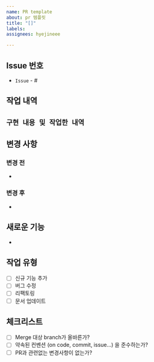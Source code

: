 ```yaml
---
name: PR template
about: pr 템플릿
title: "[]"
labels: 
assignees: hyejineee

---
```


## Issue 번호
- `Issue` - #

## 작업 내역
`구현 내용 및 작업한 내역`
- 

## 변경 사항
### 변경 전
- 
### 변경 후
- 

## 새로운 기능
- 

## 작업 유형
- [ ] 신규 기능 추가
- [ ] 버그 수정
- [ ] 리팩토링
- [ ] 문서 업데이트

## 체크리스트
- [ ] Merge 대상 branch가 올바른가?
- [ ] 약속된 컨벤션 (on code, commit, issue...) 을 준수하는가?
- [ ] PR과 관련없는 변경사항이 없는가?
